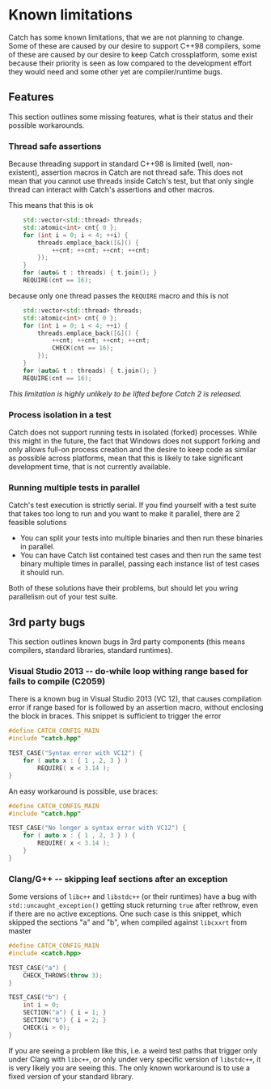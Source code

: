 # Known limitations

Catch has some known limitations, that we are not planning to change. Some of these are caused by our desire to support C++98 compilers, some of these are caused by our desire to keep Catch crossplatform, some exist because their priority is seen as low compared to the development effort they would need and some other yet are compiler/runtime bugs.

## Features
This section outlines some missing features, what is their status and their possible workarounds.

### Thread safe assertions
Because threading support in standard C++98 is limited (well, non-existent), assertion macros in Catch are not thread safe. This does not mean that you cannot use threads inside Catch's test, but that only single thread can interact with Catch's assertions and other macros.

This means that this is ok
```cpp
    std::vector<std::thread> threads;
    std::atomic<int> cnt{ 0 };
    for (int i = 0; i < 4; ++i) {
        threads.emplace_back([&]() {
            ++cnt; ++cnt; ++cnt; ++cnt;
        });
    }
    for (auto& t : threads) { t.join(); }
    REQUIRE(cnt == 16);
```
because only one thread passes the `REQUIRE` macro and this is not
```cpp
    std::vector<std::thread> threads;
    std::atomic<int> cnt{ 0 };
    for (int i = 0; i < 4; ++i) {
        threads.emplace_back([&]() {
            ++cnt; ++cnt; ++cnt; ++cnt;
            CHECK(cnt == 16);
        });
    }
    for (auto& t : threads) { t.join(); }
    REQUIRE(cnt == 16);
```


_This limitation is highly unlikely to be lifted before Catch 2 is released._

### Process isolation in a test
Catch does not support running tests in isolated (forked) processes. While this might in the future, the fact that Windows does not support forking and only allows full-on process creation and the desire to keep code as similar as possible across platforms, mean that this is likely to take significant development time, that is not currently available.

### Running multiple tests in parallel
Catch's test execution is strictly serial. If you find yourself with a test suite that takes too long to run and you want to make it parallel, there are 2 feasible solutions
 * You can split your tests into multiple binaries and then run these binaries in parallel.
 * You can have Catch list contained test cases and then run the same test binary multiple times in parallel, passing each instance list of test cases it should run.

Both of these solutions have their problems, but should let you wring parallelism out of your test suite.

## 3rd party bugs
This section outlines known bugs in 3rd party components (this means compilers, standard libraries, standard runtimes).

### Visual Studio 2013 -- do-while loop withing range based for fails to compile (C2059)
There is a known bug in Visual Studio 2013 (VC 12), that causes compilation error if range based for is followed by an assertion macro, without enclosing the block in braces. This snippet is sufficient to trigger the error
```cpp
#define CATCH_CONFIG_MAIN
#include "catch.hpp"

TEST_CASE("Syntax error with VC12") {
    for ( auto x : { 1 , 2, 3 } )
        REQUIRE( x < 3.14 );
}
```
An easy workaround is possible, use braces:
```cpp
#define CATCH_CONFIG_MAIN
#include "catch.hpp"

TEST_CASE("No longer a syntax error with VC12") {
    for ( auto x : { 1 , 2, 3 } ) {
        REQUIRE( x < 3.14 );
    }
}
```

### Clang/G++ -- skipping leaf sections after an exception
Some versions of `libc++` and `libstdc++` (or their runtimes) have a bug with `std::uncaught_exception()` getting stuck returning `true` after rethrow, even if there are no active exceptions. One such case is this snippet, which skipped the sections "a" and "b", when compiled against `libcxxrt` from master
```cpp
#define CATCH_CONFIG_MAIN
#include <catch.hpp>

TEST_CASE("a") {
    CHECK_THROWS(throw 3);
}

TEST_CASE("b") {
    int i = 0;
    SECTION("a") { i = 1; }
    SECTION("b") { i = 2; }
    CHECK(i > 0);
}
```

If you are seeing a problem like this, i.e. a weird test paths that trigger only under Clang with `libc++`, or only under very specific version of `libstdc++`, it is very likely you are seeing this. The only known workaround is to use a fixed version of your standard library.
